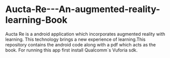 Aucta-Re---An-augmented-reality-learning-Book
=============================================

Aucta Re is a android application which incorporates augmented reality with learning. This technology brings a new experience of learning.This repository contains the android code along with a pdf which acts as the book. For running this app first install Qualcomm`s Vuforia sdk. 
